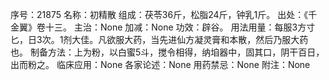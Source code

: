 序号：21875
名称：初精散
组成：茯苓36斤，松脂24斤，钟乳1斤。
出处：《千金翼》卷十三。
主治：None
加减：None
功效：辟谷。
用法用量：每服3方寸匕，日3次。1剂大佳。凡欲服大药，当先进仙方凝灵膏和本散，然后乃服大药也。
制备方法：上为粉，以白蜜5斗，搅令相得，纳垍器中，固其口，阴干百日，出而粉之。
临床应用：None
各家论述：None
用药禁忌：None
附注：None
